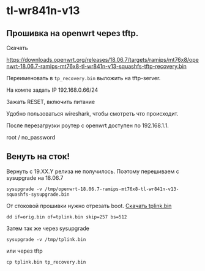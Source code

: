 # tl-wr841n-v13

## Прошивка на openwrt через tftp.

Скачать

https://downloads.openwrt.org/releases/18.06.7/targets/ramips/mt76x8/openwrt-18.06.7-ramips-mt76x8-tl-wr841n-v13-squashfs-tftp-recovery.bin

Переименовать в `tp_recovery.bin` выложить на tftp-server.

На компе задать IP 192.168.0.66/24


Зажать RESET, включить питание

Удобно пользоваться wireshark, чтобы смотреть что происходит. 

После перезагрузки роутер с openwrt доступен по 192.168.1.1.

root / no_password


## Венуть на сток!

Вернуть с 19.ХХ.Y релиза не получилось.
Поэтому перешиваем с sysupgrade на 18.06.7

`sysupgrade -v /tmp/openwrt-18.06.7-ramips-mt76x8-tl-wr841n-v13-squashfs-sysupgrade.bin`

От стоковой прошивки нужно отрезать boot. [Скачать tplink.bin](https://github.com/smithy1208/same_how_to/raw/master/tplink.bin)

`dd if=orig.bin of=tplink.bin skip=257 bs=512`

Затем так же через sysupgrade 

`sysupgrade -v /tmp/tplink.bin`

или через tftp

`cp tplink.bin tp_recovery.bin`
